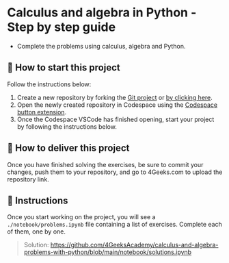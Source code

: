 <!--hide-->
# Calculus and algebra in Python - Step by step guide
<!--endhide-->

- Complete the problems using calculus, algebra and Python.

## 🌱 How to start this project

Follow the instructions below:

1. Create a new repository by forking the [Git project](https://github.com/4GeeksAcademy/calculus-and-algebra-problems-with-python) or [by clicking here](https://github.com/4GeeksAcademy/calculus-and-algebra-problems-with-python/fork).
2. Open the newly created repository in Codespace using the [Codespace button extension](https://docs.github.com/en/codespaces/developing-in-codespaces/creating-a-codespace-for-a-repository#creating-a-codespace-for-a-repository).
3. Once the Codespace VSCode has finished opening, start your project by following the instructions below.

## 🚛 How to deliver this project

Once you have finished solving the exercises, be sure to commit your changes, push them to your repository, and go to 4Geeks.com to upload the repository link.

## 📝 Instructions


Once you start working on the project, you will see a `./notebook/problems.ipynb` file containing a list of exercises. Complete each of them, one by one.

> Solution: https://github.com/4GeeksAcademy/calculus-and-algebra-problems-with-python/blob/main/notebook/solutions.ipynb
